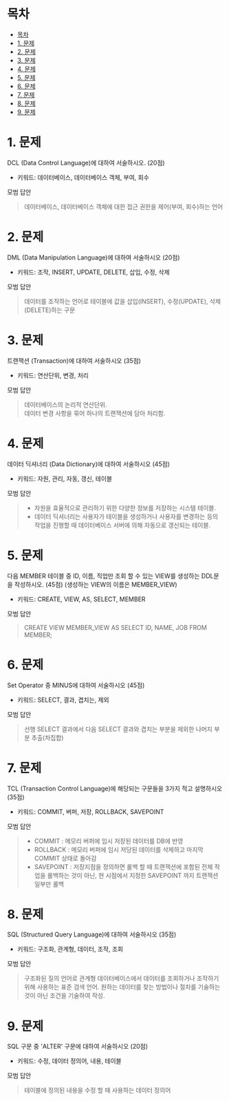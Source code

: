 # 목차

- [목차](#목차)
- [1. 문제](#1-문제)
- [2. 문제](#2-문제)
- [3. 문제](#3-문제)
- [4. 문제](#4-문제)
- [5. 문제](#5-문제)
- [6. 문제](#6-문제)
- [7. 문제](#7-문제)
- [8. 문제](#8-문제)
- [9. 문제](#9-문제)

# 1. 문제

DCL (Data Control Language)에 대하여 서술하시오. (20점)

* 키워드: 데이터베이스, 데이터베이스 객체, 부여, 회수

모범 답안
> 데이터베이스, 데이터베이스 객체에 대한 접근 권한을 제어(부여, 회수)하는 언어

# 2. 문제

DML (Data Manipulation Language)에 대하여 서술하시오 (20점)

* 키워드: 조작, INSERT, UPDATE, DELETE, 삽입, 수정, 삭제

모범 답안
> 데이터를 조작하는 언어로 테이블에 값을 삽입(INSERT), 수정(UPDATE), 삭제(DELETE)하는 구문

# 3. 문제

트랜잭션 (Transaction)에 대하여 서술하시오 (35점)

* 키워드: 연산단위, 변경, 처리

모범 답안
> 데이터베이스의 논리적 연산단위.  
> 데이터 변경 사항을 묶어 하나의 트랜잭션에 담아 처리함.

# 4. 문제

데이터 딕셔너리 (Data Dictionary)에 대하여 서술하시오 (45점)

* 키워드: 자원, 관리, 자동, 갱신, 테이블

모범 답안
> - 자원을 효율적으로 관리하기 위한 다양한 정보를 저장하는 시스템 테이블.
> - 데이터 딕셔너리는 사용자가 테이블을 생성하거나 사용자를 변경하는 등의 작업을 진행할 때 데이터베이스 서버에 의해 자동으로 갱신되는 테이블.

# 5. 문제

다음 MEMBER 테이블 중 ID, 이름, 직업만 조회 할 수 있는 VIEW를 생성하는 DDL문을 작성하시오. (45점) (생성하는 VIEW의 이름은 MEMBER_VIEW)

* 키워드: CREATE, VIEW, AS, SELECT, MEMBER

모범 답안
> CREATE VIEW MEMBER_VIEW AS SELECT ID, NAME, JOB FROM MEMBER;

# 6. 문제

Set Operator 중 MINUS에 대하여 서술하시오 (45점)

* 키워드: SELECT, 결과, 겹치는, 제외

모범 답안
> 선행 SELECT 결과에서 다음 SELECT 결과와 겹치는 부분을 제외한 나머지 부분 추출(차집합)

# 7. 문제

TCL (Transaction Control Language)에 해당되는 구문들을 3가지 적고 설명하시오 (35점)

* 키워드: COMMIT, 버퍼, 저장, ROLLBACK, SAVEPOINT

모범 답안
> - COMMIT : 메모리 버퍼에 임시 저장된 데이터를 DB에 반영
> - ROLLBACK : 메모리 버퍼에 임시 저당된 데이터를 삭제하고 마지막 COMMIT 상태로 돌아감
> - SAVEPOINT : 저장지점을 정의하면 롤백 할 때 트랜잭션에 포함된 전체 작업을 롤백하는 것이 아닌, 현 시점에서 지정한 SAVEPOINT 까지 트랜잭션 일부만 롤백

# 8. 문제

SQL (Structured Query Language)에 대하여 서술하시오 (35점)

* 키워드: 구조화, 관계형, 데이터, 조작, 조회

모범 답안
> 구조화된 질의 언어로 관계형 데이터베이스에서 데이터를 조회하거나 조작하기 위해 사용하는 표준 검색 언어. 원하는 데이터를 찾는 방법이나 절차를 기술하는 것이 아닌 조건을 기술하여 작성.

# 9. 문제

SQL 구문 중 'ALTER' 구문에 대하여 서술하시오 (20점)

* 키워드: 수정, 데이터 정의어, 내용, 테이블

모범 답안
> 테이블에 정의된 내용을 수정 할 때 사용하는 데이터 정의어